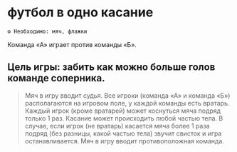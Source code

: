 # футбол в одно касание
```
⚙ Необходимо: мяч, флажки
```
Команда «А» играет против команды «Б». 
## Цель игры: забить как можно больше голов команде соперника. 

> Мяч в игру вводит судья. Все игроки (команда «А» и команда «Б») располагаются на игровом поле, у каждой команды есть вратарь. Каждый игрок (кроме вратарей) может коснуться мяча подряд только 1 раз. Касание может происходить любой частью тела. В случае, если игрок (не вратарь) касается мяча более 1 раза подряд (без разницы, какой частью тела) звучит свисток и игра останавливается. Мяч в игру вводит противоположная команда.